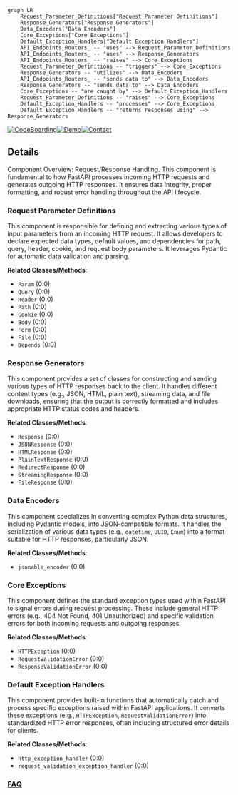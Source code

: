 ```mermaid
graph LR
    Request_Parameter_Definitions["Request Parameter Definitions"]
    Response_Generators["Response Generators"]
    Data_Encoders["Data Encoders"]
    Core_Exceptions["Core Exceptions"]
    Default_Exception_Handlers["Default Exception Handlers"]
    API_Endpoints_Routers_ -- "uses" --> Request_Parameter_Definitions
    API_Endpoints_Routers_ -- "uses" --> Response_Generators
    API_Endpoints_Routers_ -- "raises" --> Core_Exceptions
    Request_Parameter_Definitions -- "triggers" --> Core_Exceptions
    Response_Generators -- "utilizes" --> Data_Encoders
    API_Endpoints_Routers_ -- "sends data to" --> Data_Encoders
    Response_Generators -- "sends data to" --> Data_Encoders
    Core_Exceptions -- "are caught by" --> Default_Exception_Handlers
    Request_Parameter_Definitions -- "raises" --> Core_Exceptions
    Default_Exception_Handlers -- "processes" --> Core_Exceptions
    Default_Exception_Handlers -- "returns responses using" --> Response_Generators
```

[![CodeBoarding](https://img.shields.io/badge/Generated%20by-CodeBoarding-9cf?style=flat-square)](https://github.com/CodeBoarding/GeneratedOnBoardings)[![Demo](https://img.shields.io/badge/Try%20our-Demo-blue?style=flat-square)](https://www.codeboarding.org/demo)[![Contact](https://img.shields.io/badge/Contact%20us%20-%20contact@codeboarding.org-lightgrey?style=flat-square)](mailto:contact@codeboarding.org)

## Details

Component Overview: Request/Response Handling. This component is fundamental to how FastAPI processes incoming HTTP requests and generates outgoing HTTP responses. It ensures data integrity, proper formatting, and robust error handling throughout the API lifecycle.

### Request Parameter Definitions
This component is responsible for defining and extracting various types of input parameters from an incoming HTTP request. It allows developers to declare expected data types, default values, and dependencies for path, query, header, cookie, and request body parameters. It leverages Pydantic for automatic data validation and parsing.


**Related Classes/Methods**:

- `Param` (0:0)
- `Query` (0:0)
- `Header` (0:0)
- `Path` (0:0)
- `Cookie` (0:0)
- `Body` (0:0)
- `Form` (0:0)
- `File` (0:0)
- `Depends` (0:0)


### Response Generators
This component provides a set of classes for constructing and sending various types of HTTP responses back to the client. It handles different content types (e.g., JSON, HTML, plain text), streaming data, and file downloads, ensuring that the output is correctly formatted and includes appropriate HTTP status codes and headers.


**Related Classes/Methods**:

- `Response` (0:0)
- `JSONResponse` (0:0)
- `HTMLResponse` (0:0)
- `PlainTextResponse` (0:0)
- `RedirectResponse` (0:0)
- `StreamingResponse` (0:0)
- `FileResponse` (0:0)


### Data Encoders
This component specializes in converting complex Python data structures, including Pydantic models, into JSON-compatible formats. It handles the serialization of various data types (e.g., `datetime`, `UUID`, `Enum`) into a format suitable for HTTP responses, particularly JSON.


**Related Classes/Methods**:

- `jsonable_encoder` (0:0)


### Core Exceptions
This component defines the standard exception types used within FastAPI to signal errors during request processing. These include general HTTP errors (e.g., 404 Not Found, 401 Unauthorized) and specific validation errors for both incoming requests and outgoing responses.


**Related Classes/Methods**:

- `HTTPException` (0:0)
- `RequestValidationError` (0:0)
- `ResponseValidationError` (0:0)


### Default Exception Handlers
This component provides built-in functions that automatically catch and process specific exceptions raised within FastAPI applications. It converts these exceptions (e.g., `HTTPException`, `RequestValidationError`) into standardized HTTP error responses, often including structured error details for clients.


**Related Classes/Methods**:

- `http_exception_handler` (0:0)
- `request_validation_exception_handler` (0:0)




### [FAQ](https://github.com/CodeBoarding/GeneratedOnBoardings/tree/main?tab=readme-ov-file#faq)